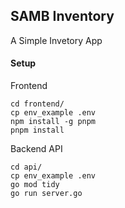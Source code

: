 ## SAMB Inventory

A Simple Invetory App

#### Setup

Frontend
```
cd frontend/
cp env_example .env
npm install -g pnpm
pnpm install
```

Backend API
```
cd api/
cp env_example .env
go mod tidy
go run server.go
```
